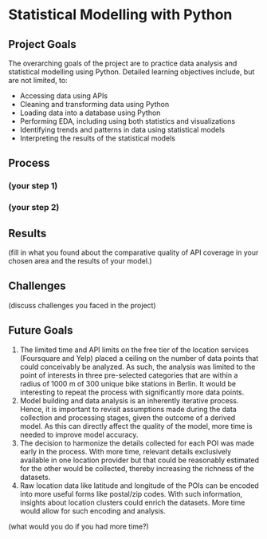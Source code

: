 # Statistical Modelling with Python

## Project Goals
The overarching goals of the project are to practice data analysis
and statistical modelling using Python. Detailed learning 
objectives include, but are not limited, to:

* Accessing data using APIs
* Cleaning and transforming data using Python
* Loading data into a database using Python
* Performing EDA, including using both statistics and visualizations
* Identifying trends and patterns in data using statistical models
* Interpreting the results of the statistical models


## Process
### (your step 1)
### (your step 2)

## Results
(fill in what you found about the comparative quality of API coverage in your chosen area and the results of your model.)

## Challenges 
(discuss challenges you faced in the project)

## Future Goals
1. The limited time and API limits on the free tier of the location services (Foursquare and Yelp)
placed a ceiling on the number of data points that could conceivably be analyzed. As such, the analysis 
was limited to the point of interests in three pre-selected categories that are within a radius
of 1000 m of 300 unique bike stations in Berlin. It would be interesting to
repeat the process with significantly more data points.
2. Model building and data analysis is an inherently iterative process.
Hence, it is important to revisit assumptions made during the data collection and processing
stages, given the outcome of a derived model. As this can directly affect the quality of the model,
more time is needed to improve model accuracy.
3. The decision to harmonize the details collected for each POI was made early in the process.
With more time, relevant details exclusively available in one location provider but that could be reasonably
estimated for the other would be collected, thereby increasing the richness
of the datasets.
4. Raw location data like latitude and longitude of the POIs
can be encoded into more useful forms like postal/zip codes. With such information,
insights about location clusters could enrich the datasets. More time
would allow for such encoding and analysis.


(what would you do if you had more time?)
